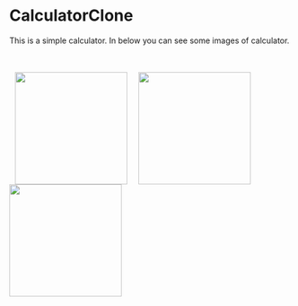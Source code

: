 # CalculatorClone
  This is a simple calculator. In below you can see some images of calculator.  
  <br/>  <br/>

<img src= https://github.com/123Sumeyra/CalculatorClone/blob/master/Screenshots/1.png width="200" hspace="10"/><img src="https://github.com/123Sumeyra/CalculatorClone/blob/master/Screenshots/2.png " width="200" hspace="10"/> <img src="https://github.com/123Sumeyra/CalculatorClone/blob/master/Screenshots/3.png " width="200"/> 
